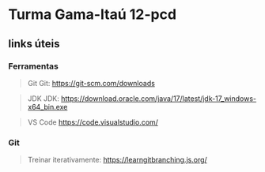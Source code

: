 # Turma Gama-Itaú 12-pcd


## links úteis

### Ferramentas

> Git
Git: https://git-scm.com/downloads

> JDK
JDK: https://download.oracle.com/java/17/latest/jdk-17_windows-x64_bin.exe

> VS Code
https://code.visualstudio.com/

### Git
> Treinar iterativamente: https://learngitbranching.js.org/

